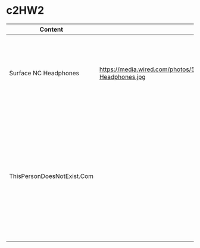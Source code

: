 # c2HW2

| Content | Link | Data/Model  | Render/View | Simulation | Events/Input |
| ------------- | ------------- | ------------- | ------------- | ------------- | ------------- | 
| Surface NC Headphones | https://media.wired.com/photos/5bec6dab793bfd612ec2fd9a/master/w_1164,c_limit/Surface-Headphones.jpg | Volume, On/Off, Battery, Noise Cancellation Data | NA | Sound, Welcoming Voice, Input Beep, power light | Sound data from connected device, Volume, On/Off, Play/Pause, External sound for cancellation  |
| ThisPersonDoesNotExist.Com || Trained GAN, Current Image | Image, Background, Text in Bottom Right, |  Mouse Hover over Text | Links in Bottom Right: GAN about, StyleGAN2, Karras, How it Works, Help, Contact Me, Code for training, Another Face, Save, Cats, Articles, Friends, Office |  
